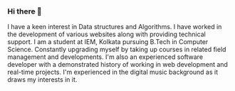 ### Hi there 👋

I have a keen interest in Data structures and Algorithms. I have worked in the development of various websites along with providing technical support. I am a student at IEM, Kolkata pursuing B.Tech in Computer Science. Constantly upgrading myself by taking up courses in related field management and developments. I'm also an experienced software developer with a demonstrated history of working in web development and real-time projects. I'm experienced in the digital music background as it draws my interests in it.

